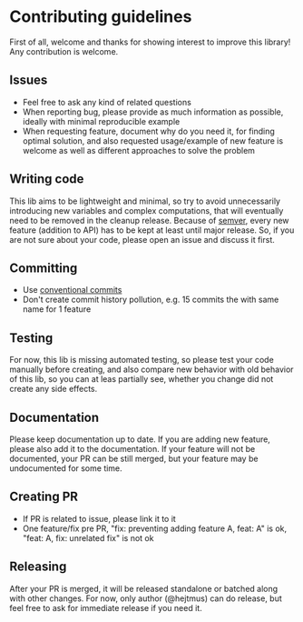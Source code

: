 # Contributing guidelines

First of all, welcome and thanks for showing interest to improve this library! Any contribution is welcome.

## Issues

- Feel free to ask any kind of related questions
- When reporting bug, please provide as much information as possible, ideally with minimal reproducible example
- When requesting feature, document why do you need it, for finding optimal solution, and also requested usage/example
of new feature is welcome as well as different approaches to solve the problem

## Writing code

This lib aims to be lightweight and minimal, so try to avoid unnecessarily introducing new variables and complex computations,
that will eventually need to be removed in the cleanup release. Because of [semver](https://semver.org/), every new feature (addition to API)
has to be kept at least until major release. So, if you are not sure about your code, please open an issue and discuss it first.

## Committing

- Use [conventional commits](https://www.conventionalcommits.org/en/v1.0.0/)
- Don't create commit history pollution, e.g. 15 commits the with same name for 1 feature

## Testing

For now, this lib is missing automated testing, so please test your code manually before creating, and also compare new behavior
with old behavior of this lib, so you can at leas partially see, whether you change did not create any side effects.

## Documentation

Please keep documentation up to date. If you are adding new feature, please also add it to the documentation. If your feature
will not be documented, your PR can be still merged, but your feature may be undocumented for some time.

## Creating PR

- If PR is related to issue, please link it to it
- One feature/fix pre PR, "fix: preventing adding feature A, feat: A" is ok, "feat: A, fix: unrelated fix" is not ok

## Releasing

After your PR is merged, it will be released standalone or batched along with other changes. For now, only author (@hejtmus) can do release,
but feel free to ask for immediate release if you need it.
